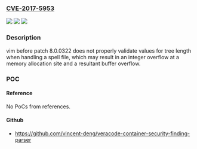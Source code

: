 ### [CVE-2017-5953](https://cve.mitre.org/cgi-bin/cvename.cgi?name=CVE-2017-5953)
![](https://img.shields.io/static/v1?label=Product&message=n%2Fa&color=blue)
![](https://img.shields.io/static/v1?label=Version&message=n%2Fa&color=blue)
![](https://img.shields.io/static/v1?label=Vulnerability&message=n%2Fa&color=brighgreen)

### Description

vim before patch 8.0.0322 does not properly validate values for tree length when handling a spell file, which may result in an integer overflow at a memory allocation site and a resultant buffer overflow.

### POC

#### Reference
No PoCs from references.

#### Github
- https://github.com/vincent-deng/veracode-container-security-finding-parser

